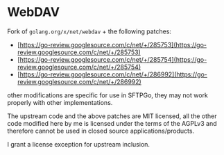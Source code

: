 # WebDAV

Fork of `golang.org/x/net/webdav` + the following patches:

- [https://go-review.googlesource.com/c/net/+/285753](https://go-review.googlesource.com/c/net/+/285753)
- [https://go-review.googlesource.com/c/net/+/285754](https://go-review.googlesource.com/c/net/+/285754)
- [https://go-review.googlesource.com/c/net/+/286992](https://go-review.googlesource.com/c/net/+/286992)

other modifications are specific for use in SFTPGo, they may not work properly with other implementations.

The upstream code and the above patches are MIT licensed, all the other code modified here by me is licensed under the terms of the AGPLv3 and therefore cannot be used in closed source applications/products.

I grant a license exception for upstream inclusion.
